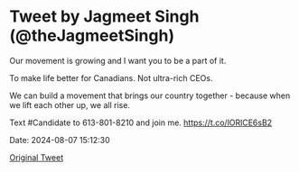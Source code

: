 # Tweet by Jagmeet Singh (@theJagmeetSingh)

Our movement is growing and I want you to be a part of it.

To make life better for Canadians. Not ultra-rich CEOs.

We can build a movement that brings our country together - because when we lift each other up, we all rise.

Text #Candidate to 613-801-8210 and join me. https://t.co/lORlCE6sB2

Date: 2024-08-07 15:12:30

[Original Tweet](https://x.com/theJagmeetSingh/status/1821202767496499695)
